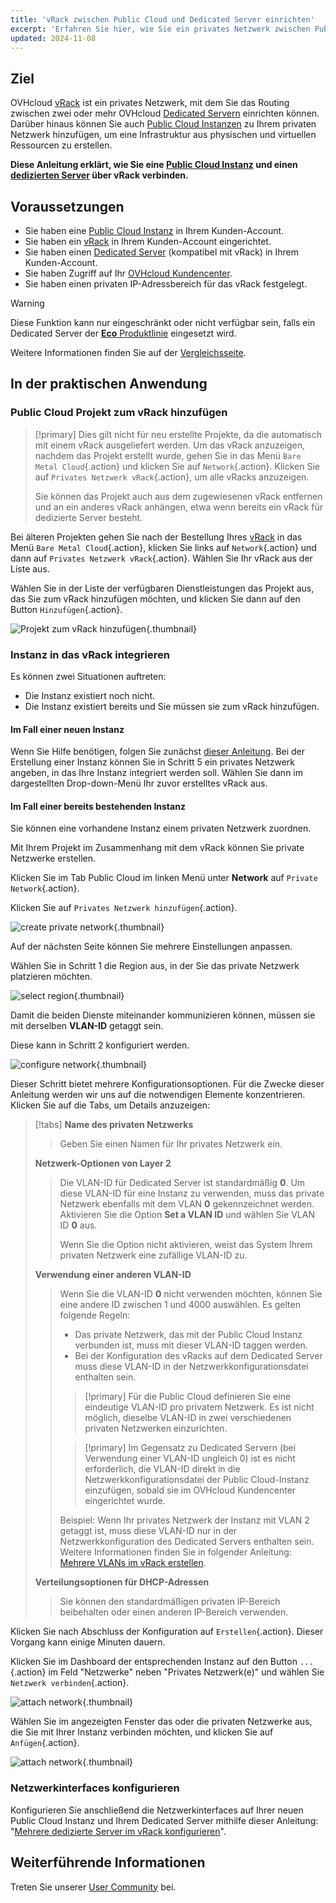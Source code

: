 ```yaml
---
title: 'vRack zwischen Public Cloud und Dedicated Server einrichten'
excerpt: 'Erfahren Sie hier, wie Sie ein privates Netzwerk zwischen Public Cloud Instanzen und Dedicated Servern einrichten'
updated: 2024-11-08
---
```


## Ziel

OVHcloud [vRack](/links/network/vrack) ist ein privates Netzwerk, mit dem Sie das Routing zwischen zwei oder mehr OVHcloud [Dedicated Servern](/links/bare-metal/bare-metal) einrichten können. Darüber hinaus können Sie auch [Public Cloud Instanzen](/links/public-cloud/compute) zu Ihrem privaten Netzwerk hinzufügen, um eine Infrastruktur aus physischen und virtuellen Ressourcen zu erstellen.

**Diese Anleitung erklärt, wie Sie eine [Public Cloud Instanz](/pages/public_cloud/compute/public-cloud-first-steps) und einen [dedizierten Server](/links/bare-metal/bare-metal) über vRack verbinden.**

## Voraussetzungen

- Sie haben eine [Public Cloud Instanz](/pages/public_cloud/compute/public-cloud-first-steps) in Ihrem Kunden-Account.
- Sie haben ein [vRack](/links/network/vrack) in Ihrem Kunden-Account eingerichtet.
- Sie haben einen [Dedicated Server](/links/bare-metal/bare-metal) (kompatibel mit vRack) in Ihrem Kunden-Account.
- Sie haben Zugriff auf Ihr [OVHcloud Kundencenter](/links/manager).
- Sie haben einen privaten IP-Adressbereich für das vRack festgelegt.

> [!warning]
> Diese Funktion kann nur eingeschränkt oder nicht verfügbar sein, falls ein Dedicated Server der [**Eco** Produktlinie](/links/bare-metal/eco-about) eingesetzt wird.
>
> Weitere Informationen finden Sie auf der [Vergleichsseite](/links/bare-metal/eco-compare).

## In der praktischen Anwendung

### Public Cloud Projekt zum vRack hinzufügen

> [!primary]
> Dies gilt nicht für neu erstellte Projekte, da die automatisch mit einem vRack ausgeliefert werden. Um das vRack anzuzeigen, nachdem das Projekt erstellt wurde, gehen Sie in das Menü `Bare Metal Cloud`{.action} und klicken Sie auf `Network`{.action}. Klicken Sie auf `Privates Netzwerk vRack`{.action}, um alle vRacks anzuzeigen.
>
> Sie können das Projekt auch aus dem zugewiesenen vRack entfernen und an ein anderes vRack anhängen, etwa wenn bereits ein vRack für dedizierte Server besteht.

Bei älteren Projekten gehen Sie nach der Bestellung Ihres [vRack](/links/network/vrack) in das Menü `Bare Metal Cloud`{.action}, klicken Sie links auf `Network`{.action} und dann auf `Privates Netzwerk vRack`{.action}. Wählen Sie Ihr vRack aus der Liste aus.

Wählen Sie in der Liste der verfügbaren Dienstleistungen das Projekt aus, das Sie zum vRack hinzufügen möchten, und klicken Sie dann auf den Button `Hinzufügen`{.action}.

![Projekt zum vRack hinzufügen](images/addprojectvrack.png){.thumbnail}

### Instanz in das vRack integrieren

Es können zwei Situationen auftreten:

- Die Instanz existiert noch nicht.
- Die Instanz existiert bereits und Sie müssen sie zum vRack hinzufügen.

#### Im Fall einer neuen Instanz

Wenn Sie Hilfe benötigen, folgen Sie zunächst [dieser Anleitung](/pages/public_cloud/compute/public-cloud-first-steps). Bei der Erstellung einer Instanz können Sie in Schritt 5 ein privates Netzwerk angeben, in das Ihre Instanz integriert werden soll. Wählen Sie dann im dargestellten Drop-down-Menü Ihr zuvor erstelltes vRack aus.

#### Im Fall einer bereits bestehenden Instanz

Sie können eine vorhandene Instanz einem privaten Netzwerk zuordnen.

Mit Ihrem Projekt im Zusammenhang mit dem vRack können Sie private Netzwerke erstellen.

Klicken Sie im Tab Public Cloud im linken Menü unter **Network** auf `Private Network`{.action}.

Klicken Sie auf `Privates Netzwerk hinzufügen`{.action}.

![create private network](images/vrack2022-03.png){.thumbnail}

Auf der nächsten Seite können Sie mehrere Einstellungen anpassen.

Wählen Sie in Schritt 1 die Region aus, in der Sie das private Netzwerk platzieren möchten.

![select region](images/vrack2024-01.png){.thumbnail}

Damit die beiden Dienste miteinander kommunizieren können, müssen sie mit derselben **VLAN-ID** getaggt sein.

Diese kann in Schritt 2 konfiguriert werden.

![configure network](images/configure_private_network.png){.thumbnail}

Dieser Schritt bietet mehrere Konfigurationsoptionen. Für die Zwecke dieser Anleitung werden wir uns auf die notwendigen Elemente konzentrieren. Klicken Sie auf die Tabs, um Details anzuzeigen:

> [!tabs]
> **Name des privaten Netzwerks**
>>
>> Geben Sie einen Namen für Ihr privates Netzwerk ein.
>>
> **Netzwerk-Optionen von Layer 2**
>>
>> Die VLAN-ID für Dedicated Server ist standardmäßig **0**. Um diese VLAN-ID für eine Instanz zu verwenden, muss das private Netzwerk ebenfalls mit dem VLAN **0** gekennzeichnet werden.  
>> Aktivieren Sie die Option **Set a VLAN ID** und wählen Sie VLAN ID **0** aus.
>>
>> Wenn Sie die Option nicht aktivieren, weist das System Ihrem privaten Netzwerk eine zufällige VLAN-ID zu.
>>
> **Verwendung einer anderen VLAN-ID**
>>
>> Wenn Sie die VLAN-ID **0** nicht verwenden möchten, können Sie eine andere ID zwischen 1 und 4000 auswählen. Es gelten folgende Regeln:
>>
>> - Das private Netzwerk, das mit der Public Cloud Instanz verbunden ist, muss mit dieser VLAN-ID taggen werden.
>> - Bei der Konfiguration des vRacks auf dem Dedicated Server muss diese VLAN-ID in der Netzwerkkonfigurationsdatei enthalten sein.
>>
>> > [!primary]
>> > Für die Public Cloud definieren Sie eine eindeutige VLAN-ID pro privatem Netzwerk. Es ist nicht möglich, dieselbe VLAN-ID in zwei verschiedenen privaten Netzwerken einzurichten.
>>
>> > [!primary]
>> > Im Gegensatz zu Dedicated Servern (bei Verwendung einer VLAN-ID ungleich 0) ist es nicht erforderlich, die VLAN-ID direkt in die Netzwerkkonfigurationsdatei der Public Cloud-Instanz einzufügen, sobald sie im OVHcloud Kundencenter eingerichtet wurde.
>>
>> Beispiel: Wenn Ihr privates Netzwerk der Instanz mit VLAN 2 getaggt ist, muss diese VLAN-ID nur in der Netzwerkkonfiguration des Dedicated Servers enthalten sein. Weitere Informationen finden Sie in folgender Anleitung: [Mehrere VLANs im vRack erstellen](/pages/bare_metal_cloud/dedicated_servers/creating-multiple-vlans-in-a-vrack).
>>
> **Verteilungsoptionen für DHCP-Adressen**
>>
>> Sie können den standardmäßigen privaten IP-Bereich beibehalten oder einen anderen IP-Bereich verwenden.
>>

Klicken Sie nach Abschluss der Konfiguration auf `Erstellen`{.action}. Dieser Vorgang kann einige Minuten dauern.

Klicken Sie im Dashboard der entsprechenden Instanz auf den Button `...`{.action} im Feld "Netzwerke" neben "Privates Netzwerk(e)" und wählen Sie `Netzwerk verbinden`{.action}.

![attach network](images/vrack2021-01.png){.thumbnail}

Wählen Sie im angezeigten Fenster das oder die privaten Netzwerke aus, die Sie mit Ihrer Instanz verbinden möchten, und klicken Sie auf `Anfügen`{.action}.

![attach network](images/attach_network.png){.thumbnail}


### Netzwerkinterfaces konfigurieren

Konfigurieren Sie anschließend die Netzwerkinterfaces auf Ihrer neuen Public Cloud Instanz und Ihrem Dedicated Server mithilfe dieser Anleitung: "[Mehrere dedizierte Server im vRack konfigurieren](/pages/bare_metal_cloud/dedicated_servers/vrack_configuring_on_dedicated_server)".

## Weiterführende Informationen

Treten Sie unserer [User Community](/links/community) bei.
